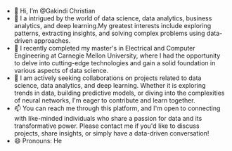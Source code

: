 - 👋 Hi, I’m @Gakindi Christian
- 👀 I a  intrigued by the world of data science, data analytics, business analytics, and deep learning.My greatest interests include exploring patterns, extracting insights, and solving complex problems using data-driven approaches.
- 🌱 I recently completed my master's in Electrical and Computer Engineering at Carnegie Mellon University, where I had the opportunity to delve into cutting-edge technologies and gain a solid foundation in various aspects of data science.
- 💞️ I am actively seeking collaborations on projects related to data science, data analytics, and deep learning. Whether it is exploring trends in data, building predictive models, or diving into the complexities of neural networks, I'm eager to contribute and learn together.
- 📫 You can reach me through this platform, and I'm open to connecting with like-minded individuals who share a passion for data and its transformative power. Please contact me if you'd like to discuss projects, share insights, or simply have a data-driven conversation!
- 😄 Pronouns: He
  

<!---
Gakindi/Gakindi is a ✨ special ✨ repository because its `README.md` (this file) appears on your GitHub profile.
You can click the Preview link to take a look at your changes.
--->
